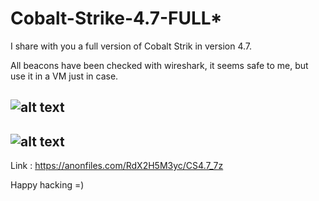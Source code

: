 # Cobalt-Strike-4.7-FULL*

I share with you a full version of Cobalt Strik in version 4.7.

All beacons have been checked with wireshark, it seems safe to me, but use it in a VM just in case.

![alt text](https://i.ibb.co/yhmys1G/2Capture.png)
------------------------------------------------------------------------------------------------------------------------------------------------------------------------
![alt text](https://i.ibb.co/CvF0Zjd/Capture.png)
------------------------------------------------------------------------------------------------------------------------------------------------------------------------


Link : https://anonfiles.com/RdX2H5M3yc/CS4.7_7z

Happy hacking =)

